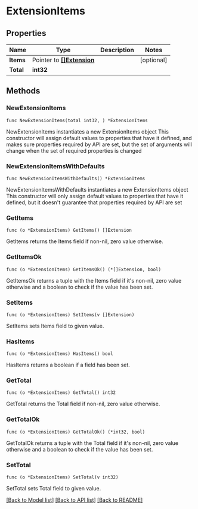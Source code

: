 # ExtensionItems

## Properties

Name | Type | Description | Notes
------------ | ------------- | ------------- | -------------
**Items** | Pointer to [**[]Extension**](Extension.md) |  | [optional]
**Total** | **int32** |  |

## Methods

### NewExtensionItems

`func NewExtensionItems(total int32, ) *ExtensionItems`

NewExtensionItems instantiates a new ExtensionItems object
This constructor will assign default values to properties that have it defined,
and makes sure properties required by API are set, but the set of arguments
will change when the set of required properties is changed

### NewExtensionItemsWithDefaults

`func NewExtensionItemsWithDefaults() *ExtensionItems`

NewExtensionItemsWithDefaults instantiates a new ExtensionItems object
This constructor will only assign default values to properties that have it defined,
but it doesn't guarantee that properties required by API are set

### GetItems

`func (o *ExtensionItems) GetItems() []Extension`

GetItems returns the Items field if non-nil, zero value otherwise.

### GetItemsOk

`func (o *ExtensionItems) GetItemsOk() (*[]Extension, bool)`

GetItemsOk returns a tuple with the Items field if it's non-nil, zero value otherwise
and a boolean to check if the value has been set.

### SetItems

`func (o *ExtensionItems) SetItems(v []Extension)`

SetItems sets Items field to given value.

### HasItems

`func (o *ExtensionItems) HasItems() bool`

HasItems returns a boolean if a field has been set.

### GetTotal

`func (o *ExtensionItems) GetTotal() int32`

GetTotal returns the Total field if non-nil, zero value otherwise.

### GetTotalOk

`func (o *ExtensionItems) GetTotalOk() (*int32, bool)`

GetTotalOk returns a tuple with the Total field if it's non-nil, zero value otherwise
and a boolean to check if the value has been set.

### SetTotal

`func (o *ExtensionItems) SetTotal(v int32)`

SetTotal sets Total field to given value.

[[Back to Model list]](../README.md#documentation-for-models) [[Back to API list]](../README.md#documentation-for-api-endpoints) [[Back to README]](../README.md)
